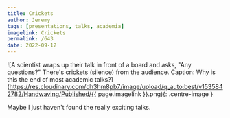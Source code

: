 ```yaml
---
title: Crickets
author: Jeremy
tags: [presentations, talks, academia]
imagelink: Crickets
permalink: /643
date: 2022-09-12
---
```


![A scientist wraps up their talk in front of a board and asks, "Any questions?" There's crickets (silence) from the audience. Caption: Why is this the end of most academic talks?](https://res.cloudinary.com/dh3hm8pb7/image/upload/q_auto:best/v1535842782/Handwaving/Published/{{ page.imagelink }}.png){: .centre-image }

Maybe I just haven't found the really exciting talks.
